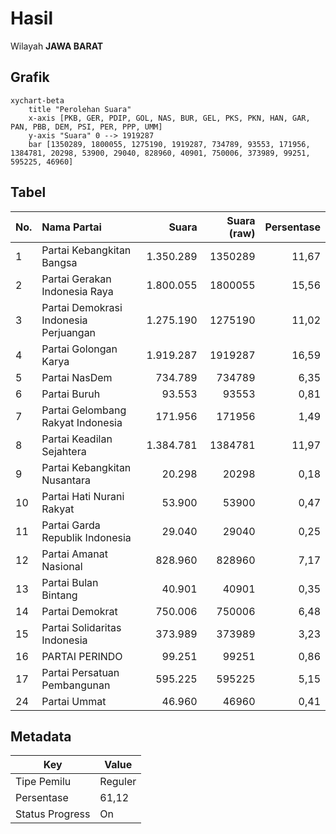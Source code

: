 # Hasil

Wilayah **JAWA BARAT**

## Grafik

```mermaid
xychart-beta
    title "Perolehan Suara"
    x-axis [PKB, GER, PDIP, GOL, NAS, BUR, GEL, PKS, PKN, HAN, GAR, PAN, PBB, DEM, PSI, PER, PPP, UMM]
    y-axis "Suara" 0 --> 1919287
    bar [1350289, 1800055, 1275190, 1919287, 734789, 93553, 171956, 1384781, 20298, 53900, 29040, 828960, 40901, 750006, 373989, 99251, 595225, 46960]
```

## Tabel

| No. | Nama Partai                           | Suara     | Suara (raw) | Persentase |
|:--- |:------------------------------------- | ---------:| -----------:| ----------:|
| 1   | Partai Kebangkitan Bangsa             | 1.350.289 | 1350289     | 11,67      |
| 2   | Partai Gerakan Indonesia Raya         | 1.800.055 | 1800055     | 15,56      |
| 3   | Partai Demokrasi Indonesia Perjuangan | 1.275.190 | 1275190     | 11,02      |
| 4   | Partai Golongan Karya                 | 1.919.287 | 1919287     | 16,59      |
| 5   | Partai NasDem                         | 734.789   | 734789      | 6,35       |
| 6   | Partai Buruh                          | 93.553    | 93553       | 0,81       |
| 7   | Partai Gelombang Rakyat Indonesia     | 171.956   | 171956      | 1,49       |
| 8   | Partai Keadilan Sejahtera             | 1.384.781 | 1384781     | 11,97      |
| 9   | Partai Kebangkitan Nusantara          | 20.298    | 20298       | 0,18       |
| 10  | Partai Hati Nurani Rakyat             | 53.900    | 53900       | 0,47       |
| 11  | Partai Garda Republik Indonesia       | 29.040    | 29040       | 0,25       |
| 12  | Partai Amanat Nasional                | 828.960   | 828960      | 7,17       |
| 13  | Partai Bulan Bintang                  | 40.901    | 40901       | 0,35       |
| 14  | Partai Demokrat                       | 750.006   | 750006      | 6,48       |
| 15  | Partai Solidaritas Indonesia          | 373.989   | 373989      | 3,23       |
| 16  | PARTAI PERINDO                        | 99.251    | 99251       | 0,86       |
| 17  | Partai Persatuan Pembangunan          | 595.225   | 595225      | 5,15       |
| 24  | Partai Ummat                          | 46.960    | 46960       | 0,41       |


## Metadata

| Key             | Value   |
| --------------- | ------- |
| Tipe Pemilu     | Reguler |
| Persentase      | 61,12   |
| Status Progress | On      |



